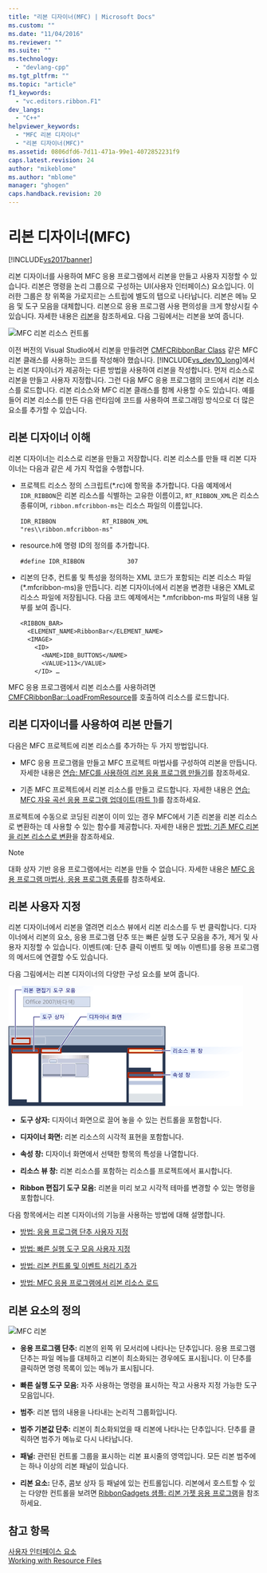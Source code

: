```yaml
---
title: "리본 디자이너(MFC) | Microsoft Docs"
ms.custom: ""
ms.date: "11/04/2016"
ms.reviewer: ""
ms.suite: ""
ms.technology: 
  - "devlang-cpp"
ms.tgt_pltfrm: ""
ms.topic: "article"
f1_keywords: 
  - "vc.editors.ribbon.F1"
dev_langs: 
  - "C++"
helpviewer_keywords: 
  - "MFC 리본 디자이너"
  - "리본 디자이너(MFC)"
ms.assetid: 0806dfd6-7d11-471a-99e1-4072852231f9
caps.latest.revision: 24
author: "mikeblome"
ms.author: "mblome"
manager: "ghogen"
caps.handback.revision: 20
---
```

# 리본 디자이너(MFC)
[!INCLUDE[vs2017banner](../assembler/inline/includes/vs2017banner.md)]

리본 디자이너를 사용하여 MFC 응용 프로그램에서 리본을 만들고 사용자 지정할 수 있습니다.  리본은 명령을 논리 그룹으로 구성하는 UI\(사용자 인터페이스\) 요소입니다.  이러한 그룹은 창 위쪽을 가로지르는 스트립에 별도의 탭으로 나타납니다.  리본은 메뉴 모음 및 도구 모음을 대체합니다.  리본으로 응용 프로그램 사용 편의성을 크게 향상시킬 수 있습니다.  자세한 내용은 [리본](http://go.microsoft.com/fwlink/?LinkId=129233)을 참조하세요.  다음 그림에서는 리본을 보여 줍니다.  
  
 ![MFC 리본 리소스 컨트롤](../mfc/media/ribbon_no_callouts.png "Ribbon\_No\_Callouts")  
  
 이전 버전의 Visual Studio에서 리본을 만들려면 [CMFCRibbonBar Class](../mfc/reference/cmfcribbonbar-class.md) 같은 MFC 리본 클래스를 사용하는 코드를 작성해야 했습니다.  [!INCLUDE[vs_dev10_long](../build/includes/vs_dev10_long_md.md)]에서는 리본 디자이너가 제공하는 다른 방법을 사용하여 리본을 작성합니다. 먼저 리소스로 리본을 만들고 사용자 지정합니다.  그런 다음 MFC 응용 프로그램의 코드에서 리본 리소스를 로드합니다.  리본 리소스와 MFC 리본 클래스를 함께 사용할 수도 있습니다.  예를 들어 리본 리소스를 만든 다음 런타임에 코드를 사용하여 프로그래밍 방식으로 더 많은 요소를 추가할 수 있습니다.  
  
## 리본 디자이너 이해  
 리본 디자이너는 리소스로 리본을 만들고 저장합니다.  리본 리소스를 만들 때 리본 디자이너는 다음과 같은 세 가지 작업을 수행합니다.  
  
-   프로젝트 리소스 정의 스크립트\(\*.rc\)에 항목을 추가합니다.  다음 예제에서 `IDR_RIBBON`은 리본 리소스를 식별하는 고유한 이름이고, `RT_RIBBON_XML`은 리소스 종류이며, `ribbon.mfcribbon-ms`는 리소스 파일의 이름입니다.  
  
    ```  
    IDR_RIBBON             RT_RIBBON_XML                      "res\\ribbon.mfcribbon-ms"  
    ```  
  
-   resource.h에 명령 ID의 정의를 추가합니다.  
  
    ```  
    #define IDR_RIBBON            307  
    ```  
  
-   리본의 단추, 컨트롤 및 특성을 정의하는 XML 코드가 포함되는 리본 리소스 파일\(\*.mfcribbon\-ms\)을 만듭니다.  리본 디자이너에서 리본을 변경한 내용은 XML로 리소스 파일에 저장됩니다.  다음 코드 예제에서는 \*.mfcribbon\-ms 파일의 내용 일부를 보여 줍니다.  
  
    ```  
    <RIBBON_BAR>  
      <ELEMENT_NAME>RibbonBar</ELEMENT_NAME>  
      <IMAGE>  
        <ID>  
          <NAME>IDB_BUTTONS</NAME>  
          <VALUE>113</VALUE>  
        </ID> …  
    ```  
  
 MFC 응용 프로그램에서 리본 리소스를 사용하려면 [CMFCRibbonBar::LoadFromResource](../Topic/CMFCRibbonBar::LoadFromResource.md)를 호출하여 리소스를 로드합니다.  
  
## 리본 디자이너를 사용하여 리본 만들기  
 다음은 MFC 프로젝트에 리본 리소스를 추가하는 두 가지 방법입니다.  
  
-   MFC 응용 프로그램을 만들고 MFC 프로젝트 마법사를 구성하여 리본을 만듭니다.  자세한 내용은 [연습: MFC를 사용하여 리본 응용 프로그램 만들기](../mfc/walkthrough-creating-a-ribbon-application-by-using-mfc.md)를 참조하세요.  
  
-   기존 MFC 프로젝트에서 리본 리소스를 만들고 로드합니다.  자세한 내용은 [연습: MFC 자유 곡선 응용 프로그램 업데이트\(파트 1\)](../mfc/walkthrough-updating-the-mfc-scribble-application-part-1.md)를 참조하세요.  
  
 프로젝트에 수동으로 코딩된 리본이 이미 있는 경우 MFC에서 기존 리본을 리본 리소스로 변환하는 데 사용할 수 있는 함수를 제공합니다.  자세한 내용은 [방법: 기존 MFC 리본을 리본 리소스로 변환](../mfc/how-to-convert-an-existing-mfc-ribbon-to-a-ribbon-resource.md)을 참조하세요.  
  
> [!NOTE]
>  대화 상자 기반 응용 프로그램에서는 리본을 만들 수 없습니다.  자세한 내용은 [MFC 응용 프로그램 마법사, 응용 프로그램 종류](../mfc/reference/application-type-mfc-application-wizard.md)를 참조하세요.  
  
## 리본 사용자 지정  
 리본 디자이너에서 리본을 열려면 리소스 뷰에서 리본 리소스를 두 번 클릭합니다.  디자이너에서 리본의 요소, 응용 프로그램 단추 또는 빠른 실행 도구 모음을 추가, 제거 및 사용자 지정할 수 있습니다.  이벤트\(예: 단추 클릭 이벤트 및 메뉴 이벤트\)를 응용 프로그램의 메서드에 연결할 수도 있습니다.  
  
 다음 그림에서는 리본 디자이너의 다양한 구성 요소를 보여 줍니다.  
  
 ![MFC 리본 디자이너](../mfc/media/ribbon_designer.png "Ribbon\_Designer")  
  
-   **도구 상자:** 디자이너 화면으로 끌어 놓을 수 있는 컨트롤을 포함합니다.  
  
-   **디자이너 화면:** 리본 리소스의 시각적 표현을 포함합니다.  
  
-   **속성 창:** 디자이너 화면에서 선택한 항목의 특성을 나열합니다.  
  
-   **리소스 뷰 창:** 리본 리소스를 포함하는 리소스를 프로젝트에서 표시합니다.  
  
-   **Ribbon 편집기 도구 모음:** 리본을 미리 보고 시각적 테마를 변경할 수 있는 명령을 포함합니다.  
  
 다음 항목에서는 리본 디자이너의 기능을 사용하는 방법에 대해 설명합니다.  
  
-   [방법: 응용 프로그램 단추 사용자 지정](../mfc/how-to-customize-the-application-button.md)  
  
-   [방법: 빠른 실행 도구 모음 사용자 지정](../mfc/how-to-customize-the-quick-access-toolbar.md)  
  
-   [방법: 리본 컨트롤 및 이벤트 처리기 추가](../mfc/how-to-add-ribbon-controls-and-event-handlers.md)  
  
-   [방법: MFC 응용 프로그램에서 리본 리소스 로드](../mfc/how-to-load-a-ribbon-resource-from-an-mfc-application.md)  
  
## 리본 요소의 정의  
 ![MFC 리본](../mfc/media/ribbon.png "Ribbon")  
  
-   **응용 프로그램 단추:** 리본의 왼쪽 위 모서리에 나타나는 단추입니다.  응용 프로그램 단추는 파일 메뉴를 대체하고 리본이 최소화되는 경우에도 표시됩니다.  이 단추를 클릭하면 명령 목록이 있는 메뉴가 표시됩니다.  
  
-   **빠른 실행 도구 모음:** 자주 사용하는 명령을 표시하는 작고 사용자 지정 가능한 도구 모음입니다.  
  
-   **범주**: 리본 탭의 내용을 나타내는 논리적 그룹화입니다.  
  
-   **범주 기본값 단추:** 리본이 최소화되었을 때 리본에 나타나는 단추입니다.  단추를 클릭하면 범주가 메뉴로 다시 나타납니다.  
  
-   **패널:** 관련된 컨트롤 그룹을 표시하는 리본 표시줄의 영역입니다.  모든 리본 범주에는 하나 이상의 리본 패널이 있습니다.  
  
-   **리본 요소:** 단추, 콤보 상자 등 패널에 있는 컨트롤입니다.  리본에서 호스트할 수 있는 다양한 컨트롤을 보려면 [RibbonGadgets 샘플: 리본 가젯 응용 프로그램](../top/visual-cpp-samples.md)을 참조하세요.  
  
## 참고 항목  
 [사용자 인터페이스 요소](../mfc/user-interface-elements-mfc.md)   
 [Working with Resource Files](../mfc/working-with-resource-files.md)